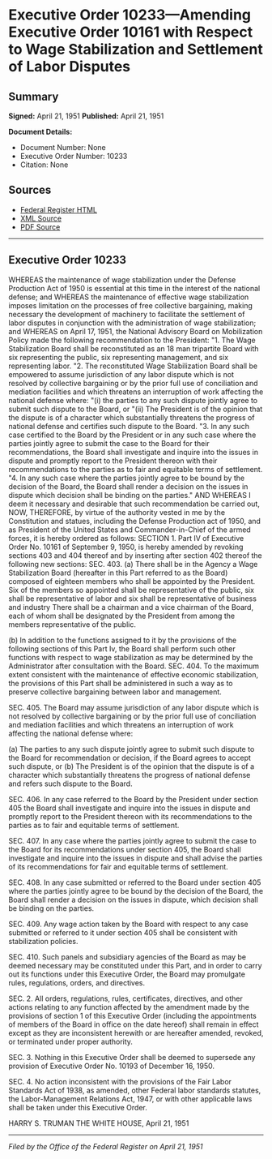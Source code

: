 # Executive Order 10233—Amending Executive Order 10161 with Respect to Wage Stabilization and Settlement of Labor Disputes

## Summary

**Signed:** April 21, 1951
**Published:** April 21, 1951

**Document Details:**
- Document Number: None
- Executive Order Number: 10233
- Citation: None

## Sources
- [Federal Register HTML](https://www.presidency.ucsb.edu/documents/executive-order-10233-amending-executive-order-10161-with-respect-wage-stabilization-and)
- [XML Source](None)
- [PDF Source](None)

---

## Executive Order 10233

WHEREAS the maintenance of wage stabilization under the Defense Production Act of 1950 is essential at this time in the interest of the national defense; and
WHEREAS the maintenance of effective wage stabilization imposes limitation on the processes of free collective bargaining, making necessary the development of machinery to facilitate the settlement of labor disputes in conjunction with the administration of wage stabilization; and
WHEREAS on April 17, 1951, the National Advisory Board on Mobilization Policy made the following recommendation to the President:
"1. The Wage Stabilization Board shall be reconstituted as an 18 man tripartite Board with six representing the public, six representing management, and six representing labor.
"2. The reconstituted Wage Stabilization Board shall be empowered to assume jurisdiction of any labor dispute which is not resolved by collective bargaining or by the prior full use of conciliation and mediation facilities and which threatens an interruption of work affecting the national defense where:
"(i) the parties to any such dispute jointly agree to submit such dispute to the Board, or
"(ii) The President is of the opinion that the dispute is of a character which substantially threatens the progress of national defense and certifies such dispute to the Board.
"3. In any such case certified to the Board by the President or in any such case where the parties jointly agree to submit the case to the Board for their recommendations, the Board shall investigate and inquire into the issues in dispute and promptly report to the President thereon with their recommendations to the parties as to fair and equitable terms of settlement.
"4. In any such case where the parties jointly agree to be bound by the decision of the Board, the Board shall render a decision on the issues in dispute which decision shall be binding on the parties."
AND WHEREAS I deem it necessary and desirable that such recommendation be carried out,
NOW, THEREFORE, by virtue of the authority vested in me by the Constitution and statues, including the Defense Production act of 1950, and as President of the United States and Commander-in-Chief of the armed forces, it is hereby ordered as follows:
SECTION 1. Part IV of Executive Order No. 10161 of September 9, 1950, is hereby amended by revoking sections 403 and 404 thereof and by inserting after section 402 thereof the following new sections:
SEC. 403. (a) There shall be in the Agency a Wage Stabilization Board (hereafter in this Part referred to as the Board) composed of eighteen members who shall be appointed by the President. Six of the members so appointed shall be representative of the public, six shall be representative of labor and six shall be representative of business and industry There shall be a chairman and a vice chairman of the Board, each of whom shall be designated by the President from among the members representative of the public.

(b) In addition to the functions assigned to it by the provisions of the following sections of this Part Iv, the Board shall perform such other functions with respect to wage stabilization as may be determined by the Administrator after consultation with the Board.
SEC. 404. To the maximum extent consistent with the maintenance of effective economic stabilization, the provisions of this Part shall be administered in such a way as to preserve collective bargaining between labor and management.

SEC. 405. The Board may assume jurisdiction of any labor dispute which is not resolved by collective bargaining or by the prior full use of conciliation and mediation facilities and which threatens an interruption of work affecting the national defense where:

(a) The parties to any such dispute jointly agree to submit such dispute to the Board for recommendation or decision, if the Board agrees to accept such dispute, or
(b) The President is of the opinion that the dispute is of a character which substantially threatens the progress of national defense and refers such dispute to the Board.

SEC. 406. In any case referred to the Board by the President under section 405 the Board shall investigate and inquire into the issues in dispute and promptly report to the President thereon with its recommendations to the parties as to fair and equitable terms of settlement.

SEC. 407. In any case where the parties jointly agree to submit the case to the Board for its recommendations under section 405, the Board shall investigate and inquire into the issues in dispute and shall advise the parties of its recommendations for fair and equitable terms of settlement.

SEC. 408. In any case submitted or referred to the Board under section 405 where the parties jointly agree to be bound by the decision of the Board, the Board shall render a decision on the issues in dispute, which decision shall be binding on the parties.

SEC. 409. Any wage action taken by the Board with respect to any case submitted or referred to it under section 405 shall be consistent with stabilization policies.

SEC. 410. Such panels and subsidiary agencies of the Board as may be deemed necessary may be constituted under this Part, and in order to carry out its functions under this Executive Order, the Board may promulgate rules, regulations, orders, and directives.

SEC. 2. All orders, regulations, rules, certificates, directives, and other actions relating to any function affected by the amendment made by the provisions of section 1 of this Executive Order (including the appointments of members of the Board in office on the date hereof) shall remain in effect except as they are inconsistent herewith or are hereafter amended, revoked, or terminated under proper authority.

SEC. 3. Nothing in this Executive Order shall be deemed to supersede any provision of Executive Order No. 10193 of December 16, 1950.

SEC. 4. No action inconsistent with the provisions of the Fair Labor Standards Act of 1938, as amended, other Federal labor standards statutes, the Labor-Management Relations Act, 1947, or with other applicable laws shall be taken under this Executive Order.

HARRY S. TRUMAN
THE WHITE HOUSE,
April 21, 1951

---

*Filed by the Office of the Federal Register on April 21, 1951*
